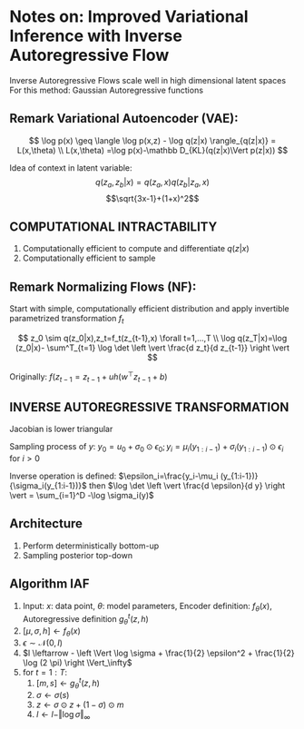 # Notes on: Improved Variational Inference with Inverse Autoregressive Flow

Inverse Autoregressive Flows scale well in high dimensional latent spaces
For this method: Gaussian Autoregressive functions

## Remark Variational Autoencoder (VAE):

$$
\log p(x) \geq \langle \log p(x,z) - \log q(z|x) \rangle_{q(z|x)} = L(x,\theta) \\
L(x,\theta) =\log p(x)-\mathbb D_{KL}(q(z|x)\Vert p(z|x))
$$

Idea of context in latent variable: $$q(z_a,z_b|x)=q(z_a,x)q(z_b|z_a,x)$$ $$\sqrt{3x-1}+(1+x)^2$$

## COMPUTATIONAL INTRACTABILITY

1. Computationally efficient to compute and differentiate $q(z|x)$
2. Computationally efficient to sample

## Remark Normalizing Flows (NF):

Start with simple, computationally efficient distribution and apply invertible parametrized transformation $f_t$

$$
z_0 \sim q(z_0|x),z_t=f_t(z_{t-1},x) \forall t=1,...,T \\
\log q(z_T|x)=\log (z_0|x)- \sum^T_{t=1} \log \det \left \vert \frac{d z_t}{d z_{t-1}} \right \vert
$$

Originally: $f(z_{t-1}=z_{t-1}+uh(w^\top z_{t-1} +b)$

## INVERSE AUTOREGRESSIVE TRANSFORMATION

Jacobian is lower triangular

Sampling process of $y$: $y_0=u_0+\sigma_0 \odot \epsilon_0 ;y_i=\mu_i(y_{1:i-1})+\sigma_i(y_{1:i-1})\odot\epsilon_i$ for $i>0$

Inverse operation is defined: $\epsilon_i=\frac{y_i-\mu_i (y_{1:i-1})}{\sigma_i(y_{1:i-1})}$ then $\log \det \left \vert \frac{d \epsilon}{d y} \right \vert = \sum_{i=1}^D -\log \sigma_i(y)$

## Architecture

1. Perform deterministically bottom-up
2. Sampling posterior top-down

## Algorithm IAF

1. Input: $x$: data point, $\theta$: model parameters, Encoder definition: $f_\theta(x)$, Autoregressive definition $g_\theta^t(z,h)$
2. $[\mu,\sigma,h] \leftarrow f_\theta(x)$
3. $\epsilon \sim \mathcal N(0,I)$
4. $l \leftarrow - \left \Vert \log \sigma + \frac{1}{2} \epsilon^2 + \frac{1}{2} \log (2 \pi) \right \Vert_\infty$
5. for $t=1:T$:
    1. $[m,s]\leftarrow g_\theta^t(z,h)$
    2. $\sigma \leftarrow \sigma(s)$
    3. $z \leftarrow \sigma \odot z + (1-\sigma) \odot m$
    4. $l \leftarrow l - \Vert \log \sigma \Vert_\infty$
